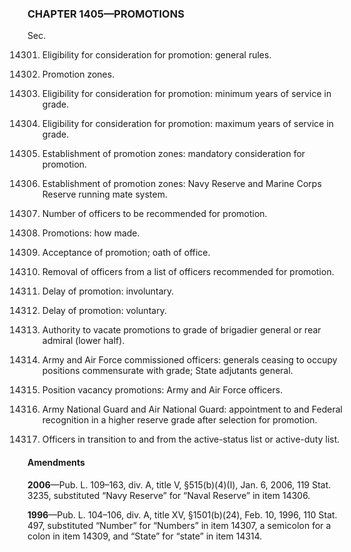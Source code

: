 ### **CHAPTER 1405—PROMOTIONS** ###

Sec.

14301. Eligibility for consideration for promotion: general rules.

14302. Promotion zones.

14303. Eligibility for consideration for promotion: minimum years of service in grade.

14304. Eligibility for consideration for promotion: maximum years of service in grade.

14305. Establishment of promotion zones: mandatory consideration for promotion.

14306. Establishment of promotion zones: Navy Reserve and Marine Corps Reserve running mate system.

14307. Number of officers to be recommended for promotion.

14308. Promotions: how made.

14309. Acceptance of promotion; oath of office.

14310. Removal of officers from a list of officers recommended for promotion.

14311. Delay of promotion: involuntary.

14312. Delay of promotion: voluntary.

14313. Authority to vacate promotions to grade of brigadier general or rear admiral (lower half).

14314. Army and Air Force commissioned officers: generals ceasing to occupy positions commensurate with grade; State adjutants general.

14315. Position vacancy promotions: Army and Air Force officers.

14316. Army National Guard and Air National Guard: appointment to and Federal recognition in a higher reserve grade after selection for promotion.

14317. Officers in transition to and from the active-status list or active-duty list.

#### Amendments ####

**2006**—Pub. L. 109–163, div. A, title V, §515(b)(4)(I), Jan. 6, 2006, 119 Stat. 3235, substituted “Navy Reserve” for “Naval Reserve” in item 14306.

**1996**—Pub. L. 104–106, div. A, title XV, §1501(b)(24), Feb. 10, 1996, 110 Stat. 497, substituted “Number” for “Numbers” in item 14307, a semicolon for a colon in item 14309, and “State” for “state” in item 14314.
